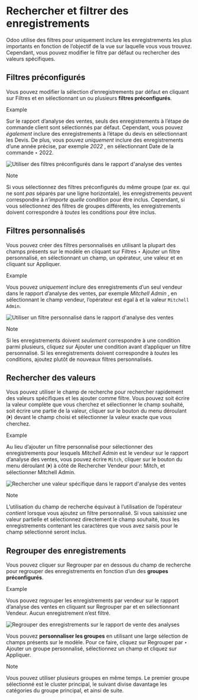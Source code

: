 # Rechercher et filtrer des enregistrements

Odoo utilise des filtres pour uniquement inclure les enregistrements les plus
importants en fonction de l’objectif de la vue sur laquelle vous vous trouvez.
Cependant, vous pouvez modifier le filtre par défaut ou rechercher des valeurs
spécifiques.

## Filtres préconfigurés

Vous pouvez modifier la sélection d’enregistrements par défaut en cliquant sur
Filtres et en sélectionnant un ou plusieurs **filtres préconfigurés**.

Example

Sur le rapport d’analyse des ventes, seuls des enregistrements à l’étape de
commande client sont sélectionnés par défaut. Cependant, vous pouvez
_également_ inclure des enregistrements à l’étape du devis en sélectionnant
les Devis. De plus, vous pouvez _uniquement_ inclure des enregistrements d’une
année précise, par exemple _2022_ , en sélectionnant Date de la commande ‣
2022.

![Utiliser des filtres préconfigurés dans le rapport d'analyse des
ventes](../../_images/preconfigured-filters.png)

Note

Si vous sélectionnez des filtres préconfigurés du même groupe (par ex. qui ne
sont _pas_ séparés par une ligne horizontale), les enregistrements peuvent
correspondre à _n’importe quelle_ condition pour être inclus. Cependant, si
vous sélectionnez des filtres de groupes différents, les enregistrements
doivent correspondre à _toutes_ les conditions pour être inclus.

## Filtres personnalisés

Vous pouvez créer des filtres personnalisés en utilisant la plupart des champs
présents sur le modèle en cliquant sur Filtres ‣ Ajouter un filtre
personnalisé, en sélectionnant un champ, un opérateur, une valeur et en
cliquant sur Appliquer.

Example

Vous pouvez _uniquement_ inclure des enregistrements d’un seul vendeur dans le
rapport d’analyse des ventes, par exemple _Mitchell Admin_ , en sélectionnant
le champ vendeur, l’opérateur est égal à et la valeur `Mitchell Admin`.

![Utiliser un filtre personnalisé dans le rapport d'analyse des
ventes](../../_images/custom-filter.png)

Note

Si les enregistrements doivent _seulement_ correspondre à une condition parmi
plusieurs, cliquez sur Ajouter une condition avant d’appliquer un filtre
personnalisé. Si les enregistrements doivent correspondre à _toutes_ les
conditions, ajoutez plutôt de nouveaux filtres personnalisés.

## Rechercher des valeurs

Vous pouvez utiliser le champ de recherche pour rechercher rapidement des
valeurs spécifiques et les ajouter comme filtre. Vous pouvez soit écrire la
valeur complète que vous cherchez et sélectionner le champ souhaité, soit
écrire une partie de la valeur, cliquer sur le bouton du menu déroulant (⏵)
devant le champ choisi et sélectionner la valeur exacte que vous cherchez.

Example

Au lieu d’ajouter un filtre personnalisé pour sélectionner des enregistrements
pour lesquels _Mitchell Admin_ est le vendeur sur le rapport d’analyse des
ventes, vous pouvez écrire `Mitch`, cliquer sur le bouton du menu déroulant
(⏵) à côté de Rechercher Vendeur pour: Mitch, et sélectionner Mitchell Admin.

![Rechercher une valeur spécifique dans le rapport d'analyse des
ventes](../../_images/search-values.png)

Note

L’utilisation du champ de recherche équivaut à l’utilisation de l’opérateur
_contient_ lorsque vous ajoutez un filtre personnalisé. Si vous saisissiez une
valeur partielle et sélectionnez directement le champ souhaité, _tous_ les
enregistrements contenant les caractères que vous avez saisis pour le champ
sélectionné seront inclus.

## Regrouper des enregistrements

Vous pouvez cliquer sur Regrouper par en dessous du champ de recherche pour
regrouper des enregistrements en fonction d’un des **groupes préconfigurés**.

Example

Vous pouvez regrouper les enregistrements par vendeur sur le rapport d’analyse
des ventes en cliquant sur Regrouper par et en sélectionnant Vendeur. Aucun
enregistrement n’est filtré.

![Regrouper des enregistrements sur le rapport de vente des
analyses](../../_images/group.png)

Vous pouvez **personnaliser les groupes** en utilisant une large sélection de
champs présents sur le modèle. Pour ce faire, cliquez sur Regrouper par ‣
Ajouter un groupe personnalisé, sélectionnez un champ et cliquez sur
Appliquer.

Note

Vous pouvez utiliser plusieurs groupes en même temps. Le premier groupe
sélectionné est le cluster principal, le suivant divise davantage les
catégories du groupe principal, et ainsi de suite.

